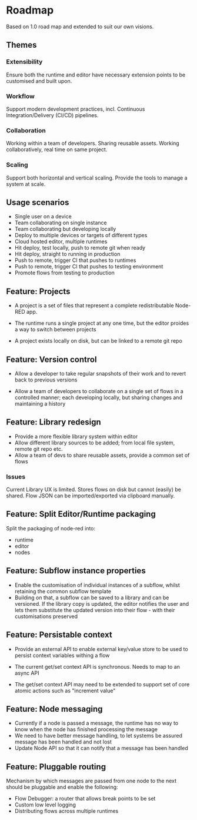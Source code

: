 # Roadmap

Based on 1.0 road map and extended to suit our own visions.

## Themes

### Extensibility

Ensure both the runtime and editor have necessary extension points to be customised and built upon.

### Workflow

Support modern development practices, incl. Continuous Integration/Delivery (CI/CD) pipelines.

### Collaboration

Working within a team of developers. Sharing reusable assets.
Working collaboratively, real time on same project.

### Scaling

Support both horizontal and vertical scaling.
Provide the tools to manage a system at scale.

## Usage scenarios

- Single user on a device
- Team collaborating on single instance
- Team collaborating but developing locally
- Deploy to multiple devices or targets of different types
- Cloud hosted editor, multiple runtimes
- Hit deploy, test locally, push to remote git when ready
- Hit deploy, straight to running in production
- Push to remote, trigger CI that pushes to runtimes
- Push to remote, trigger CI that pushes to testing environment
- Promote flows from testing to production

## Feature: Projects

- A project is a set of files that represent a complete redistributable Node-RED app.

- The runtime runs a single project at any one time, but the editor proides a way to switch between projects

- A project exists locally on disk, but can be linked to a remote git repo

## Feature: Version control

- Allow a developer to take regular snapshots of their work and to revert back to previous versions

- Allow a team of developers to collaborate on a single set of flows in a controlled manner; each developing locally, but sharing changes and maintaining a history

## Feature: Library redesign

- Provide a more flexible library system within editor
- Allow different library sources to be added; from local file system, remote git repo etc.
- Allow a team of devs to share reusable assets, provide a common set of flows

### Issues

Current Library UX is limited. Stores flows on disk but cannot (easily) be shared.
Flow JSON can be imported/exported via clipboard manually.

## Feature: Split Editor/Runtime packaging

Split the packaging of node-red into:

- runtime
- editor
- nodes

## Feature: Subflow instance properties

- Enable the customisation of individual instances of a subflow, whilst retaining the common subflow template
- Building on that, a subflow can be saved to a library and can be versioned.
If the library copy is updated, the editor notifies the user and lets them substitute the updated version into their flow - with their customisations preserved

## Feature: Persistable context

- Provide an esternal API to enable external key/value store to be used to persist context variables withing a flow

- The current get/set context API is synchronous. Needs to map to an async API
- The get/set context API may need to be extended to support set of core atomic actions such as "increment value"

## Feature: Node messaging

- Currently if a node is passed a message, the runtime has no way to know when the node has finished processing the message
- We need to have better message handling, to let systems be assured message has been handled and not lost
- Update Node API so that it can notify that a message has been handled

## Feature: Pluggable routing

Mechanism by which messages are passed from one node to the next should be pluggable and enable the following:

- Flow Debugger: a router that allows break points to be set
- Custom low level logging
- Distributing flows across multiple runtimes
